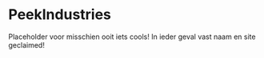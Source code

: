 # PeekIndustries

Placeholder voor misschien ooit iets cools! In ieder geval vast naam en site geclaimed!

